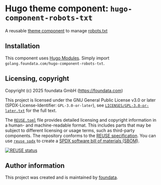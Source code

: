 # Hugo theme component: `hugo-component-robots-txt`

A reusable [theme component](https://gohugo.io/hugo-modules/theme-components/) to manage [robots.txt](https://developers.google.com/search/docs/crawling-indexing/robots/intro)


<!--
## Features

FIXME
-->


## Installation

This component uses [Hugo Modules](https://gohugo.io/hugo-modules/use-modules/). Simply import `golang.foundata.com/hugo-component-robots-txt`.

<!--
## Configuration

FIXME


## Usage

FIXME


## Example site, demo

FIXME
-->


## Licensing, copyright<a id="licensing-copyright"></a>

<!--REUSE-IgnoreStart-->
Copyright (c) 2025 foundata GmbH (https://foundata.com)

This project is licensed under the GNU General Public License v3.0 or later (SPDX-License-Identifier: `GPL-3.0-or-later`), see [`LICENSES/GPL-3.0-or-later.txt`](LICENSES/GPL-3.0-or-later.txt) for the full text.

The [`REUSE.toml`](REUSE.toml) file provides detailed licensing and copyright information in a human- and machine-readable format. This includes parts that may be subject to different licensing or usage terms, such as third-party components. The repository conforms to the [REUSE specification](https://reuse.software/spec/). You can use [`reuse spdx`](https://reuse.readthedocs.io/en/latest/readme.html#cli) to create a [SPDX software bill of materials (SBOM)](https://en.wikipedia.org/wiki/Software_Package_Data_Exchange).
<!--REUSE-IgnoreEnd-->

[![REUSE status](https://api.reuse.software/badge/github.com/foundata/hugo-component-robots-txt)](https://api.reuse.software/info/github.com/foundata/hugo-component-robots-txt)


## Author information<a id="author-information"></a>

This project was created and is maintained by [foundata](https://foundata.com/).
